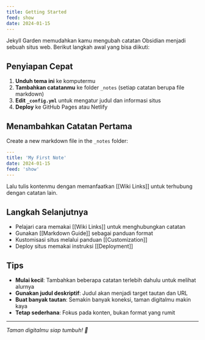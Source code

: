 ```yaml
---
title: Getting Started
feed: show
date: 2024-01-15
---
```

Jekyll Garden memudahkan kamu mengubah catatan Obsidian menjadi sebuah situs web. Berikut langkah awal yang bisa diikuti:

## Penyiapan Cepat

1. **Unduh tema ini** ke komputermu
2. **Tambahkan catatanmu** ke folder `_notes` (setiap catatan berupa file markdown)
3. **Edit `_config.yml`** untuk mengatur judul dan informasi situs
4. **Deploy** ke GitHub Pages atau Netlify

## Menambahkan Catatan Pertama

Create a new markdown file in the `_notes` folder:

```yaml
---
title: 'My First Note'
date: 2024-01-15
feed: 'show'
---
```

Lalu tulis kontenmu dengan memanfaatkan [[Wiki Links]] untuk terhubung dengan catatan lain.

## Langkah Selanjutnya

- Pelajari cara memakai [[Wiki Links]] untuk menghubungkan catatan
- Gunakan [[Markdown Guide]] sebagai panduan format
- Kustomisasi situs melalui panduan [[Customization]]
- Deploy situs memakai instruksi [[Deployment]]

## Tips

- **Mulai kecil**: Tambahkan beberapa catatan terlebih dahulu untuk melihat alurnya
- **Gunakan judul deskriptif**: Judul akan menjadi target tautan dan URL
- **Buat banyak tautan**: Semakin banyak koneksi, taman digitalmu makin kaya
- **Tetap sederhana**: Fokus pada konten, bukan format yang rumit

---

_Taman digitalmu siap tumbuh! 🌱_
